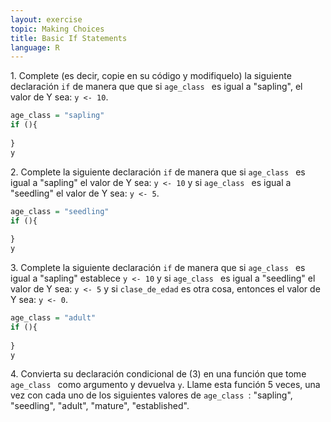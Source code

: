 ```yaml
---
layout: exercise
topic: Making Choices
title: Basic If Statements
language: R
---
```

1\. Complete (es decir, copie en su código y modifiquelo) la siguiente declaración `if`
   de manera que que si `age_class ` es igual a "sapling", el valor de Y sea: `y <- 10`.

```r
age_class = "sapling"
if (){
  
}
y
```

2\. Complete la siguiente declaración `if` de manera que si `age_class ` es igual a
   "sapling"  el valor de Y sea:  `y <- 10` y si `age_class ` es igual a "seedling"
    el valor de Y sea:  `y <- 5`.

```r
age_class = "seedling"
if (){
  
}
y
```

3\. Complete la siguiente declaración `if` de manera que si `age_class ` es igual a
   "sapling" establece `y <- 10` y si `age_class ` es igual a "seedling"
    el valor de Y sea:  `y <- 5` y si `clase_de_edad` es otra cosa, entonces el valor de Y sea: 
   `y <- 0`.


```r
age_class = "adult"
if (){
  
}
y
```

4\. Convierta su declaración condicional de (3) en una función que tome
   `age_class ` como argumento y devuelva `y`. Llame esta función 5 veces, una vez
   con cada uno de los siguientes valores de `age_class `: "sapling", "seedling",
   "adult", "mature", "established".
